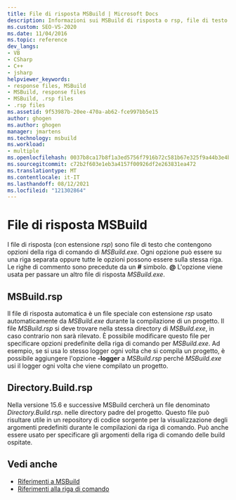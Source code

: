 ```yaml
---
title: File di risposta MSBuild | Microsoft Docs
description: Informazioni sui MSBuild di risposta o rsp, file di testo che contengono MSBuild.exe della riga di comando.
ms.custom: SEO-VS-2020
ms.date: 11/04/2016
ms.topic: reference
dev_langs:
- VB
- CSharp
- C++
- jsharp
helpviewer_keywords:
- response files, MSBuild
- MSBuild, response files
- MSBuild, .rsp files
- .rsp files
ms.assetid: 9f53987b-20ee-470a-ab62-fce997bb5e15
author: ghogen
ms.author: ghogen
manager: jmartens
ms.technology: msbuild
ms.workload:
- multiple
ms.openlocfilehash: 0037b8ca17b8f1a3ed5756f7916b72c581b67e325f9a44b3e4b016a34ea07f88
ms.sourcegitcommit: c72b2f603e1eb3a4157f00926df2e263831ea472
ms.translationtype: MT
ms.contentlocale: it-IT
ms.lasthandoff: 08/12/2021
ms.locfileid: "121302864"
---
```

# <a name="msbuild-response-files"></a>File di risposta MSBuild

I file di risposta (con estensione *rsp*) sono file di testo che contengono opzioni della riga di comando di *MSBuild.exe*. Ogni opzione può essere su una riga separata oppure tutte le opzioni possono essere sulla stessa riga. Le righe di commento sono precedute da un **#** simbolo. **@** L'opzione viene usata per passare un altro file di risposta *MSBuild.exe*.

## <a name="msbuildrsp"></a>MSBuild.rsp

Il file di risposta automatica è un file speciale con estensione *rsp* usato automaticamente da *MSBuild.exe* durante la compilazione di un progetto. Il file *MSBuild.rsp* si deve trovare nella stessa directory di *MSBuild.exe*, in caso contrario non sarà rilevato. È possibile modificare questo file per specificare opzioni predefinite della riga di comando per *MSBuild.exe*. Ad esempio, se si usa lo stesso logger ogni volta che si compila un progetto, è possibile aggiungere l'opzione **-logger** a *MSBuild.rsp* perché *MSBuild.exe* usi il logger ogni volta che viene compilato un progetto.

## <a name="directorybuildrsp"></a>Directory.Build.rsp

Nella versione 15.6 e successive MSBuild cercherà un file denominato *Directory.Build.rsp*. nelle directory padre del progetto.  Questo file può risultare utile in un repository di codice sorgente per la visualizzazione degli argomenti predefiniti durante le compilazioni da riga di comando.  Può anche essere usato per specificare gli argomenti della riga di comando delle build ospitate.

## <a name="see-also"></a>Vedi anche

- [Riferimenti a MSBuild](../msbuild/msbuild-reference.md)
- [Riferimenti alla riga di comando](../msbuild/msbuild-command-line-reference.md)
